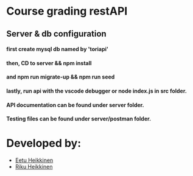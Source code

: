 # Course grading restAPI

## Server & db configuration

#### first create mysql db named by 'toriapi'
#### then,  CD to server && npm install
#### and  npm run migrate-up && npm run seed
#### lastly, run api with the vscode debugger or node index.js in src folder.


#### API documentation can be found under server folder.

#### Testing files can be found under server/postman folder.

# Developed by:
  * [Eetu Heikkinen](https://github.com/EetuHei)
  * [Riku Heikkinen](https://github.com/RikuHei)
  

